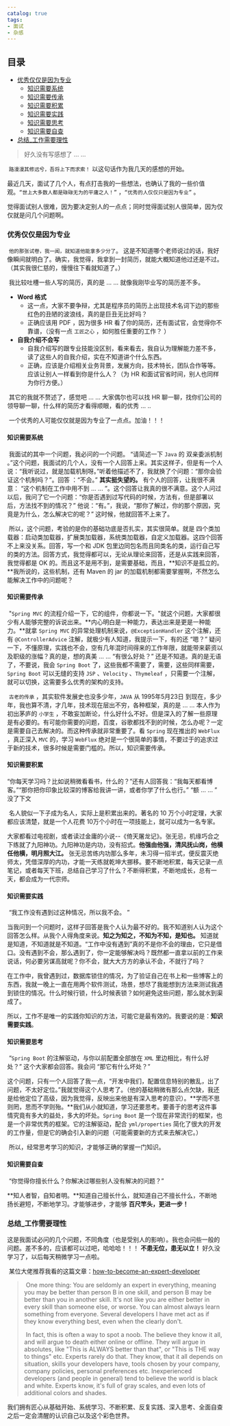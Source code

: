 ```yaml
---
catalog: true
tags:
- 面试
- 杂感
---
```






## 目录

- [优秀仅仅是因为专业](#优秀仅仅是因为专业) 
  - [知识需要系统](#知识需要系统) 
  - [知识需要传承](#知识需要传承)  
  - [知识需要积累](#知识需要积累) 
  - [知识需要实践](#知识需要实践) 
  - [知识需要思考](#知识需要思考) 
  - [知识需要自查](#知识需要自查)  
- [总结_工作需要理性](#总结_工作需要理性) 



> 好久没有写感想了 ... ... 

​	 `路漫漫其修远兮，吾将上下而求索！` 以这句话作为我几天的感想的开始。

​	最近几天，面试了几个人，有点打击我的一些想法，也确认了我的一些价值观。`“世上大多数人都是碌碌无为的平庸之人！”` ，`“优秀的人仅仅只是因为专业”` 。

​	觉得面试别人很难，因为要决定别人的一点点；同时觉得面试别人很简单，因为仅仅就是问几个问题啊。

### 优秀仅仅是因为专业

​	 `他的那张试卷，我一闻，就知道他能拿多少分了`。 这是不知道哪个老师说过的话，我好像瞬间就明白了。确实，我觉得，我拿到一封简历，就能大概知道他过还是不过。（其实我很仁慈的，慢慢往下看就知道了。）

​	我比较吐槽一些人写的简历，真的是 ... ... 就像我刚毕业写的简历差不多。

- **Word 格式** 
  - 这一点，大家不要争辩，尤其是程序员的简历上出现技术名词下边的那些 红色的丑陋的波浪线，真的是巨丑无比好吗？
  - 正确应该用 PDF ，因为很多 HR 看了你的简历，还有面试官，会觉得你不靠谱，（没有一点 `工匠之心` ，如何胜任重要的工作？ ）
- **自我介绍不会写**
  - 自我介绍写的跟专业技能没区别，看来看去，我自认为理解能力差不多，读了这些人的自我介绍，实在不知道讲个什么东西。
  - 正确，应该是介绍相关业务背景，发展方向，技术特长，团队合作等等。应该让别人一样看到你是什么人？（为 HR 和面试官省时间，别人也同样为你行方便。） 

​	其它的我就不赘述了，感觉吧 ... ... 大家偶尔也可以找 HR 聊一聊，找你们公司的领导聊一聊，什么样的简历才看得顺眼，看的优秀 ... .. 

​	一个优秀的人可能仅仅就是因为专业了一点点。加油！！！

#### 知识需要系统

​	我面试的其中一个问题，我必问的一个问题。 “请简述一下 `Java` 的 双亲委派机制 。”这个问题，我面试的几个人，没有一个人回答上来。其实这样子，但是有一个人说：“我听说过，就是加载机制呀。”听着他描述不了，我就换了个问题：“那你会验证这个机制吗？”。回答 ：“不会。”  **其实挺失望的。** 有个人的回答，让我很不满意：
“这个机制在工作中用不到 ... ... ”。这个回答让我真的很不满意。这个人问过以后，我问了它一个问题：“你是否遇到过写代码的时候，方法有，但是部署以后，方法找不到的情况？” 他说：“有。”，我说，“那你了解过，你的那个原因，究竟是为什么，怎么解决它的呢？” 这时候，他就回答不上来了。

​	所以，这个问题，考验的是你的基础功底是否扎实，其实很简单。就是 四个类加载器：启动类加载器，扩展类加载器，系统类加载器，自定义加载器。这四个回答不上来没关系。回答，写一个和 JDK 包里边同包名而且同类名的类，运行自己写的类的方法。回答方式，我觉得都可以，无论从理论来回答，还是从实践来回答，我觉得都是 OK 的。而且这不是用不到，是需要基础，而且，**知识不是孤立的。**我所说的，这些机制，还有 Maven 的 jar 的加载机制都需要掌握啊，不然怎么能解决工作中的问题呢？

#### 知识需要传承

​	  "`Spring MVC` 的流程介绍一下，它的组件，你都说一下。"就这个问题，大家都很少有人能够完整的诉说出来。**内心明白是一种能力，表达出来是更是一种能力。**就拿 `Spring MVC` 的异常处理机制来说，`@ExceptionHandler` 这个注解，还有 `@ControllerAdvice` 注解，就极少有人知道，我提示一下，有的还 “嗯？” 疑问一下，不懂原理，实践也不会，空有几年混时间得来的工作年限，就能带来薪资以及职级的涨幅？真的是，想的真美 ... ...  “有很么好处？”	还是不知道。真的是无语了，不要说，我会 `Spring Boot` 了，这些我都不需要了，需要，这些同样需要，`Spring Boot` 可以无缝的支持 `JSP` 、`Velocity` 、`Thymeleaf` ，只需要一个注解，就可以切换，这需要多么优秀的架构的支持。

​	 `古老的传承` ，其实软件发展史也没多少年，`JAVA` 从 1995年5月23日 到现在，多少年，我也算不清，才几年，技术现在层出不穷，各种框架，真的是 ... ... 本人作为初出茅庐的 `小学生` ，不敢妄加断论，什么好什么不好。但是深入的了解一些原理是有必要的。有可能你需要的问题，百度，谷歌都找不到的时候，怎么办呢？一定是需要自己去解决的。而这种传承就非常重要了。看 `Spring` 现在推出的 `WebFlux` ，真正深入 `MVC` 的，学习 `WebFlux` 绝对是一个很简单的事情，不要过于的追求过于新的技术，很多时候是需要门槛的。所以，知识需要传承。

#### 知识需要积累

​	“你每天学习吗？比如说稍微看看书，什么的？”还有人回答我：“我每天都看博客。”“那你把你印象比较深的博客给我讲一讲，或者你学了什么也行。” “额 ... ... ” 没了下文

​	名人貌似一下子成为名人，实际上是积累出来的。著名的 10 万个小时定理，大家都应该清楚，就是一个人花费 10万个小时在一项技能上，就可以成为一名专家。

​	大家都看过电视剧，或者读过金庸的小说--《倚天屠龙记》。张无忌，机缘巧合之下练就了九阳神功。九阳神功是内功，没有招式。**他强由他强，清风抚山岗，他横任他横，明月照大江。** 张无忌苦练内功那么多年，未习得一招半式，便反震灭绝师太，凭借深厚的内功，才能一天练就乾坤大挪移。要不断地积累，每天记录一点笔记，或者每天下班，总结自己学习了什么？不断得积累，不断地成长，总有一天，都会成为一代宗师。

#### 知识需要实践

​	“我工作没有遇到过这种情况，所以我不会。 ”

​	当我问到一个问题时，这样子回答是我个人认为最不好的。我不知道别人认为这个回答怎么样。从我个人得角度来说。**知之为知之，不知为不知，是知也。** 知道就是知道，不知道就是不知道。“工作中没有遇到”真的不是你不会的理由，它只是借口。没有遇到不会，那么遇到了，你一定能够解决吗？既然都一直拿以前的工作来说话，何必要另谋高就呢？你不会，就大大方方的承认不会，不就行了吗？

​	在工作中，我曾遇到过，数据库锁住的情况，为了验证自己在书上和一些博客上的东西，我就一晚上一直在用两个软件测试，场景，想尽了我能想到方法来测试我遇到锁住的情况。什么时候行锁，什么时候表锁？如何避免这些问题，那么就水到渠成了。

​	所以，工作不是唯一的实践你知识的方法，可能它是最有效的。我要说的是：**知识需要实践**。

#### 知识需要思考

​	“`Spring Boot` 的注解驱动，与你以前配置全部放在 `XML` 里边相比，有什么好处？” 这个大家都会回答。我会问 “那它有什么坏处？”

​	这个问题，只有一个人回答了我一点，“开发中我们，配置信息特别的散乱，出了问题，不太好定位。”我就觉得这个人思考了。（他的基础稍微有那么点欠缺，我还是给他定位了高级，因为我觉得，反映出来他是有深入思考的意识）。**学而不思则罔，思而不学则殆。**我们从小就知道，学习还要思考。要善于的思考这件事情究竟有多大的益处，多大的坏处。`Spring Boot` 是一个现在非常流行的框架，也是一个非常优秀的框架。它的注解驱动，配合 `yml/properties` 简化了很大的开发的工作量，但是它的确会引入新的问题（可能需要新的方式来去解决它。）

​	所以，经常思考学习的知识，才能够正确的掌握一门知识。

#### 知识需要自查

​	“你觉得你擅长什么？你解决过哪些别人没有解决的问题？”

​	 **知人者智，自知者明。**知道自己擅长什么，就知道自己不擅长什么，不断地扬长避短，不断地学习。才能够进步，才能够 **百尺竿头，更进一步！** 

### 总结_工作需要理性

​	这是我面试必问的几个问题，不同角度（也是受别人的影响）。我也会问些一般的问题。差不多的，应该都可以过吧，哈哈哈！！！ **不患无位，患无以立！** 好久没学习了，以后每天稍微学习一点啦。

​	某位大佬推荐我看的这篇文章：[how-to-become-an-expert-developer](http://tutorials.jenkov.com/software-as-career/how-to-become-an-expert-developer.html) 

> ​	One more thing: You are seldomly an expert in everything, meaning you may be better than person B in one skill, and person B may be better than you in another skill. It's not like you are either better in every skill than someone else, or worse. You can almost always learn something from everyone. Several developers I have met act as if they know everything best, even when the clearly don't.
>
> ​	In fact, this is often a way to spot a noob. The believe they know it all, and will argue to death either online or offline. They will argue in absolutes, like "This is ALWAYS better than that", or "This is THE way to things" etc. Experts rarely do that. They know, that it all depends on situation, skills your developers have, tools chosen by your company, company policies, personal preferences etc. Inexperienced developers (and people in general) tend to believe the world is black and white. Experts know, it's full of gray scales, and even lots of additional colors and shades.

​	我们拥有匠心从基础开始、系统学习、不断积累、反复实践、深入思考、全面自查之后一定会清醒的认识自己以及这个彩色世界。